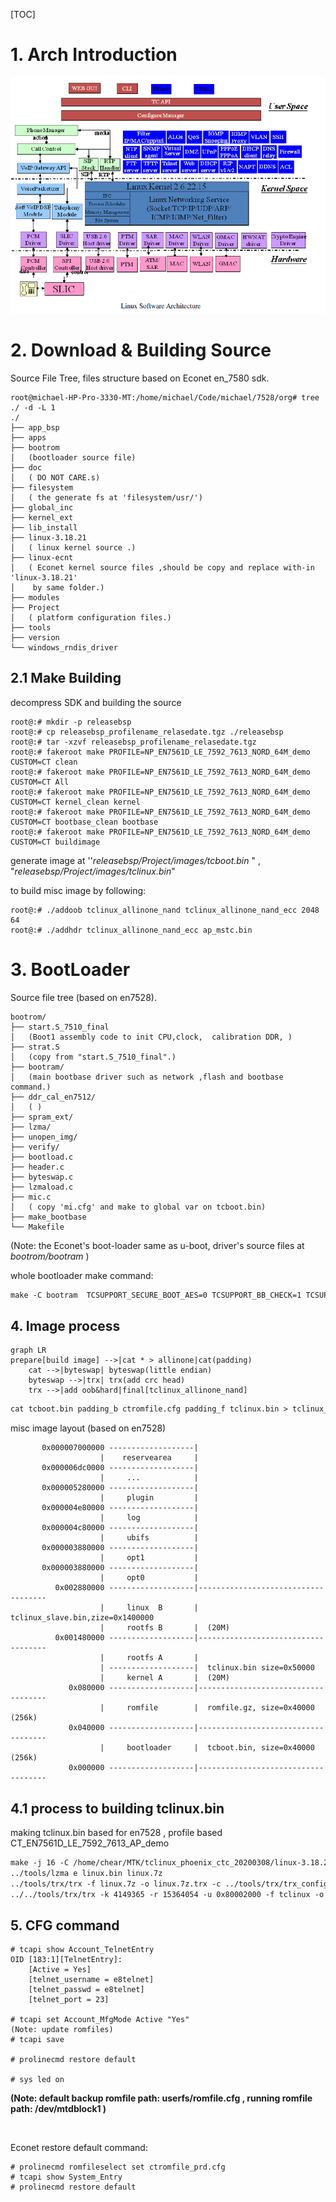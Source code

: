 [TOC]

# 	1.  Arch Introduction

![econet_arch](img/econet_arch.bmp)



# 2. Download & Building Source

Source File Tree, files structure based on Econet en_7580 sdk.

```shell
root@michael-HP-Pro-3330-MT:/home/michael/Code/michael/7528/org# tree ./ -d -L 1
./
├── app_bsp
├── apps
├── bootrom
│	(bootloader source file)
├── doc
│	( DO NOT CARE.s)
├── filesystem
│	( the generate fs at 'filesystem/usr/')
├── global_inc
├── kernel_ext
├── lib_install
├── linux-3.18.21
│	( linux kernel source .)
├── linux-ecnt
│	( Econet kernel source files ,should be copy and replace with-in 'linux-3.18.21' 
│	 by same folder.)
├── modules
├── Project
│	( platform configuration files.)
├── tools
├── version
└── windows_rndis_driver
```



## 2.1 Make Building

decompress SDK and building the source

```shell
root@:# mkdir -p releasebsp
root@:# cp releasebsp_profilename_relasedate.tgz ./releasebsp
root@:# tar -xzvf releasebsp_profilename_relasedate.tgz
root@:# fakeroot make PROFILE=NP_EN7561D_LE_7592_7613_NORD_64M_demo CUSTOM=CT clean 
root@:# fakeroot make PROFILE=NP_EN7561D_LE_7592_7613_NORD_64M_demo CUSTOM=CT All
root@:# fakeroot make PROFILE=NP_EN7561D_LE_7592_7613_NORD_64M_demo CUSTOM=CT kernel_clean kernel
root@:# fakeroot make PROFILE=NP_EN7561D_LE_7592_7613_NORD_64M_demo CUSTOM=CT bootbase_clean bootbase
root@:# fakeroot make PROFILE=NP_EN7561D_LE_7592_7613_NORD_64M_demo CUSTOM=CT buildimage
```

generate image at  ''*releasebsp/Project/images/tcboot.bin* " , "*releasebsp/Project/images/tclinux.bin*"

to build misc image by following:

```shell
root@:# ./addoob tclinux_allinone_nand tclinux_allinone_nand_ecc 2048 64
root@:# ./addhdr tclinux_allinone_nand_ecc ap_mstc.bin
```



# 3. BootLoader

Source file tree (based  on en7528). 

```shell
bootrom/
├── start.S_7510_final 
│	(Boot1 assembly code to init CPU,clock,  calibration DDR, )
├── strat.S
│	(copy from "start.S_7510_final".)
├── bootram/
│	(main bootbase driver such as network ,flash and bootbase command.)
├── ddr_cal_en7512/
│	( )	
├── spram_ext/
├── lzma/
├── unopen_img/
├── verify/
├── bootload.c
├── header.c
├── byteswap.c
├── lzmaload.c
├── mic.c
│	( copy 'mi.cfg' and make to global var on tcboot.bin)
├── make_bootbase
└── Makefile
```

(Note: the Econet's boot-loader same as u-boot, driver's source files at  *bootrom/bootram* )

whole bootloader make command:

```Makefile
make -C bootram  TCSUPPORT_SECURE_BOOT_AES=0 TCSUPPORT_BB_CHECK=1 TCSUPPORT_BB_FIX_UNOPEN=1 TCSUPPORT_SPI_CONTROLLER_ECC=1 TCSUPPORT_SPI_NAND_FLASH_ECC_DMA=1 TCSUPPORT_MIPS_1004K=1 L2CACHE_LOCK_CODE=1 TC3262=1 SIS_DDR_PHY=1 RT63365=1 MT75XX_REDUCE_SIZE=1 TCSUPPORT_CPU_EN7528=1 MT75XX_REDUCE_SIZE=1 TCSUPPORT_CPU_EN7512=1 64M=1 TR068_LED=1 TCSUPPORT_FREE_BOOTBASE=1 CONFIG_DUAL_IMAGE=1 TCSUPPORT_BB_256KB=1 MT75XX_NAND=1 EN7512_NAND=1 TCSUPPORT_10G_FPGA_DDR4=1 SPI_NAND_FLASH_DEBUG=1 SPI_CONTROLLER_DEBUG=0 SPI_ECC_DEBUG=0 SPI_NFI_DEBUG=0 BOOT_LZMA_SUPPORT=1

```



## 4. Image process

```mermaid
graph LR
prepare[build image] -->|cat * > allinone|cat(padding)
	cat -->|byteswap| byteswap(little endian)
	byteswap -->|trx| trx(add crc head)
    trx -->|add oob&hard|final[tclinux_allinone_nand]
```

```Makefile
cat tcboot.bin padding_b ctromfile.cfg padding_f tclinux.bin > tclinux_allinone
```

misc image layout (based on en7528)

```shell
       0x000007000000 -------------------|
                    |    reservearea     |
       0x000006dc0000 -------------------|
                    |     ...            |
       0x000005280000 -------------------|
                    |     plugin         |
       0x000004e80000 -------------------|
                    |     log            |
       0x000004c80000 -------------------|
                    |     ubifs          |
       0x000003880000 -------------------|
                    |     opt1           |
       0x000003880000 -------------------|
                    |     opt0           |
          0x002880000 -------------------|------------------------------------
                    |     linux  B       |	tclinux_slave.bin,zize=0x1400000
                    |     rootfs B       |  (20M)
          0x001480000 -------------------|------------------------------------
                    |     rootfs A       |                      
           			| -------------------|  tclinux.bin size=0x50000
                    |     kernel A       |  (20M)
             0x080000 -------------------|------------------------------------
                    |     romfile        |  romfile.gz, size=0x40000 (256k)
             0x040000 -------------------|------------------------------------
                    |     bootloader     |	tcboot.bin, size=0x40000 (256k)
             0x000000 -------------------|------------------------------------
```



## 4.1 process to building tclinux.bin

making tclinux.bin based for en7528 , profile based CT_EN7561D_LE_7592_7613_AP_demo

```Makefile
make -j 16 -C /home/chear/MTK/tclinux_phoenix_ctc_20200308/linux-3.18.21 linux.7z
../tools/lzma e linux.bin linux.7z
../tools/trx/trx -f linux.7z -o linux.7z.trx -c ../tools/trx/trx_config
../../tools/trx/trx -k 4149365 -r 15364054 -u 0x80002000 -f tclinux -o tclinux.bin -c ../../tools/trx/trx_config
```



## 5. CFG command

```shell
# tcapi show Account_TelnetEntry
OID [183:1][TelnetEntry]:
	[Active = Yes]
	[telnet_username = e8telnet]
	[telnet_passwd = e8telnet]
	[telnet_port = 23]

# tcapi set Account_MfgMode Active "Yes"
(Note: update romfiles)
# tcapi save

# prolinecmd restore default

# sys led on
```

**(Note:  default backup romfile path: userfs/romfile.cfg , running romfile path: /dev/mtdblock1 )**

​	





Econet restore default command:

```shell
# prolinecmd romfileselect set ctromfile_prd.cfg
# tcapi show System_Entry 
# prolinecmd restore default
```


